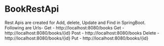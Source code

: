 # BookRestApi
Rest Apis are created for Add, delete, Update and Find in SpringBoot.
Following are Urls-
Get - http://localhost:8080/books
Get - http://localhost:8080/books/{id}
Post - http://localhost:8080/books
Delete - http://localhost:8080/books/{id}
Put - http://localhost:8080/books/{id}
